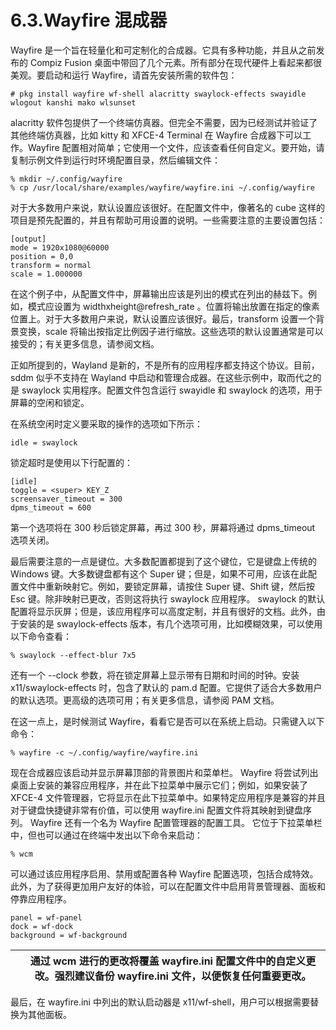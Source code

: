 # 6.3.Wayfire 混成器

Wayfire 是一个旨在轻量化和可定制化的合成器。它具有多种功能，并且从之前发布的 Compiz Fusion 桌面中带回了几个元素。所有部分在现代硬件上看起来都很美观。要启动和运行 Wayfire，请首先安装所需的软件包：

```
# pkg install wayfire wf-shell alacritty swaylock-effects swayidle wlogout kanshi mako wlsunset
```

alacritty 软件包提供了一个终端仿真器。但完全不需要，因为已经测试并验证了其他终端仿真器，比如 kitty 和 XFCE-4 Terminal 在 Wayfire 合成器下可以工作。Wayfire 配置相对简单；它使用一个文件，应该查看任何自定义。要开始，请复制示例文件到运行时环境配置目录，然后编辑文件：

```
% mkdir ~/.config/wayfire
% cp /usr/local/share/examples/wayfire/wayfire.ini ~/.config/wayfire
```

对于大多数用户来说，默认设置应该很好。在配置文件中，像著名的 cube 这样的项目是预先配置的，并且有帮助可用设置的说明。一些需要注意的主要设置包括：

```
[output]
mode = 1920x1080@60000
position = 0,0
transform = normal
scale = 1.000000
```

在这个例子中，从配置文件中，屏幕输出应该是列出的模式在列出的赫兹下。例如，模式应设置为 widthxheight@refresh_rate 。位置将输出放置在指定的像素位置上。对于大多数用户来说，默认设置应该很好。最后，transform 设置一个背景变换，scale 将输出按指定比例因子进行缩放。这些选项的默认设置通常是可以接受的；有关更多信息，请参阅文档。

正如所提到的，Wayland 是新的，不是所有的应用程序都支持这个协议。目前， sddm 似乎不支持在 Wayland 中启动和管理合成器。在这些示例中，取而代之的是 swaylock 实用程序。配置文件包含运行 swayidle 和 swaylock 的选项，用于屏幕的空闲和锁定。

在系统空闲时定义要采取的操作的选项如下所示：

```
idle = swaylock
```

锁定超时是使用以下行配置的：

```
[idle]
toggle = <super> KEY_Z
screensaver_timeout = 300
dpms_timeout = 600
```

第一个选项将在 300 秒后锁定屏幕，再过 300 秒，屏幕将通过 dpms_timeout 选项关闭。

最后需要注意的一点是键位。大多数配置都提到了这个键位，它是键盘上传统的 Windows 键。大多数键盘都有这个 Super 键；但是，如果不可用，应该在此配置文件中重新映射它。例如，要锁定屏幕，请按住 Super 键、Shift 键，然后按 Esc 键。除非映射已更改，否则这将执行 swaylock 应用程序。 swaylock 的默认配置将显示灰屏；但是，该应用程序可以高度定制，并且有很好的文档。此外，由于安装的是 swaylock-effects 版本，有几个选项可用，比如模糊效果，可以使用以下命令查看：

```
% swaylock --effect-blur 7x5
```

还有一个 --clock 参数，将在锁定屏幕上显示带有日期和时间的时钟。安装 x11/swaylock-effects 时，包含了默认的 pam.d 配置。它提供了适合大多数用户的默认选项。更高级的选项可用；有关更多信息，请参阅 PAM 文档。

在这一点上，是时候测试 Wayfire，看看它是否可以在系统上启动。只需键入以下命令：

```
% wayfire -c ~/.config/wayfire/wayfire.ini
```

现在合成器应该启动并显示屏幕顶部的背景图片和菜单栏。 Wayfire 将尝试列出桌面上安装的兼容应用程序，并在此下拉菜单中展示它们；例如，如果安装了 XFCE-4 文件管理器，它将显示在此下拉菜单中。如果特定应用程序是兼容的并且对于键盘快捷键非常有价值，可以使用 wayfire.ini 配置文件将其映射到键盘序列。 Wayfire 还有一个名为 Wayfire 配置管理器的配置工具。 它位于下拉菜单栏中，但也可以通过在终端中发出以下命令来启动：

```
% wcm
```

可以通过该应用程序启用、禁用或配置各种 Wayfire 配置选项，包括合成特效。 此外，为了获得更加用户友好的体验，可以在配置文件中启用背景管理器、面板和停靠应用程序。

```
panel = wf-panel
dock = wf-dock
background = wf-background
```

|  | 通过 wcm 进行的更改将覆盖 wayfire.ini 配置文件中的自定义更改。强烈建议备份 wayfire.ini 文件，以便恢复任何重要更改。 |
| -- | --------------------------------------------------------------------------------------------------------------------- |

最后，在 wayfire.ini 中列出的默认启动器是 x11/wf-shell，用户可以根据需要替换为其他面板。
